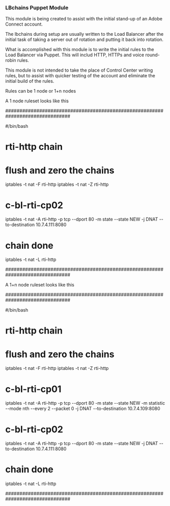 ### LBchains Puppet Module ###

This module is being created to assist with the initial stand-up of an Adobe Connect account.

The lbchains during setup are usually written to the Load Balancer after the initial task of taking a server out of rotation and putting it back into rotation.

What is accomplished with this module is to write the initial rules to the Load Balancer via Puppet. This will includ HTTP, HTTPs and voice round-robin rules.

This module is not intended to take the place of Control Center writing rules, but to assist with quicker testing of the account and eliminate the initial build of the rules.

Rules can be 1 node or 1+n nodes 

A 1 node ruleset looks like this 

###############################################################################

#/bin/bash

# rti-http chain

# flush and zero the chains
iptables -t nat -F rti-http
iptables -t nat -Z rti-http

# c-bl-rti-cp02
iptables -t nat -A rti-http -p tcp --dport 80 -m state --state NEW -j DNAT --to-destination 10.7.4.111:8080
# chain done

iptables -t nat -L rti-http

###############################################################################


A 1+n node ruleset looks like this


###############################################################################

#/bin/bash

# rti-http chain

# flush and zero the chains
iptables -t nat -F rti-http
iptables -t nat -Z rti-http

# c-bl-rti-cp01
iptables -t nat -A rti-http -p tcp --dport 80 -m state --state NEW -m statistic --mode nth --every 2 --packet 0 -j DNAT --to-destination 10.7.4.109:8080
# c-bl-rti-cp02
iptables -t nat -A rti-http -p tcp --dport 80 -m state --state NEW -j DNAT --to-destination 10.7.4.111:8080
# chain done

iptables -t nat -L rti-http

###############################################################################
